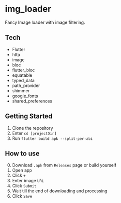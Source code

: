 # img_loader

Fancy Image loader with image filtering.

## Tech
 - Flutter
 - http
 - image
 - bloc
 - flutter_bloc
 - equatable
 - typed_data
 - path_provider
 - shimmer
 - google_fonts
 - shared_preferences

## Getting Started

1. Clone the repository
2. Enter `cd [projectDir]`
3. Run `flutter build apk --split-per-abi`


## How to use
0. Download `.apk` from `Releases` page or build yourself
1. Open app
2. Click `+`
3. Enter image `URL`
4. Click `Submit`
5. Wait till the end of downloading and processing
6. Click `Save`

